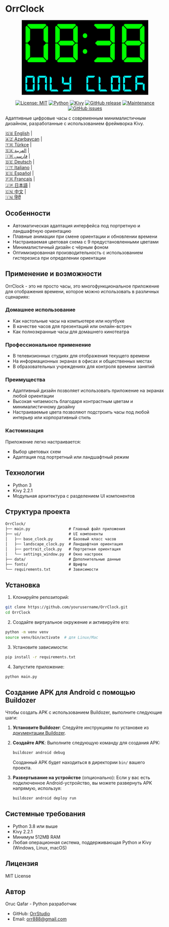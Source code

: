 # OrrClock

<div align="center">
  <img src="../images/logo.png" alt="OrrClock Logo" width="400"/>
</div>

<div align="center">
  
[![License: MIT](https://img.shields.io/badge/License-MIT-yellow.svg)](https://opensource.org/licenses/MIT)
[![Python](https://img.shields.io/badge/Python-3.8%2B-blue)](https://www.python.org/)
[![Kivy](https://img.shields.io/badge/Kivy-2.2.1-brightgreen)](https://kivy.org/)
[![GitHub release](https://img.shields.io/badge/Release-v1.0.0-blue)](https://github.com/OrrStudio/OrrClock/releases)
[![Maintenance](https://img.shields.io/badge/Maintained%3F-yes-green.svg)](https://github.com/OrrStudio/OrrClock/graphs/commit-activity)
[![GitHub issues](https://img.shields.io/github/issues/OrrStudio/OrrClock)](https://github.com/OrrStudio/OrrClock/issues)

</div>

Адаптивные цифровые часы с современным минималистичным дизайном, разработанные с использованием фреймворка Kivy.

[🇬🇧 English](../README.md) |  
[🇦🇿 Azərbaycan](README.az.md) |  
[🇹🇷 Türkçe](README.tr.md) |  
[🇸🇦 العربية](README.ar.md) |  
[🇮🇷 فارسی](README.fa.md) |  
[🇩🇪 Deutsch](README.de.md) |  
[🇮🇹 Italiano](README.it.md) |  
[🇪🇸 Español](README.es.md) |  
[🇫🇷 Français](README.fr.md) |  
[🇯🇵 日本語](README.ja.md) |  
[🇨🇳 中文](README.zh.md) |  
[🇮🇳 हिंदी](README.hi.md)

## Особенности

- Автоматическая адаптация интерфейса под портретную и ландшафтную ориентацию
- Плавные анимации при смене ориентации и обновлении времени
- Настраиваемая цветовая схема с 9 предустановленными цветами
- Минималистичный дизайн с чёрным фоном
- Оптимизированная производительность с использованием гистерезиса при определении ориентации

## Применение и возможности

OrrClock - это не просто часы, это многофункциональное приложение для отображения времени, которое можно использовать в различных сценариях:

### Домашнее использование
- Как настольные часы на компьютере или ноутбуке
- В качестве часов для презентаций или онлайн-встреч
- Как полноэкранные часы для домашнего кинотеатра

### Профессиональное применение
- В телевизионных студиях для отображения текущего времени
- На информационных экранах в офисах и общественных местах
- В образовательных учреждениях для контроля времени занятий

### Преимущества
- Адаптивный дизайн позволяет использовать приложение на экранах любой ориентации
- Высокая читаемость благодаря контрастным цветам и минималистичному дизайну
- Настраиваемые цвета позволяют подстроить часы под любой интерьер или корпоративный стиль

### Кастомизация
Приложение легко настраивается:
- Выбор цветовых схем
- Адаптация под портретный или ландшафтный режим

## Технологии

- Python 3
- Kivy 2.2.1
- Модульная архитектура с разделением UI компонентов

## Структура проекта

```
OrrClock/
├── main.py                 # Главный файл приложения
├── ui/                     # UI компоненты
│   ├── base_clock.py       # Базовый класс часов
│   ├── landscape_clock.py  # Ландшафтная ориентация
│   ├── portrait_clock.py   # Портретная ориентация
│   └── settings_window.py  # Окно настроек
├── data/                   # Дополнительные данные
├── fonts/                  # Шрифты
└── requirements.txt        # Зависимости
```

## Установка

1. Клонируйте репозиторий:
```bash
git clone https://github.com/yourusername/OrrClock.git
cd OrrClock
```

2. Создайте виртуальное окружение и активируйте его:
```bash
python -m venv venv
source venv/bin/activate  # для Linux/Mac
```

3. Установите зависимости:
```bash
pip install -r requirements.txt
```

4. Запустите приложение:
```bash
python main.py
```

## Создание APK для Android с помощью Buildozer

Чтобы создать APK с использованием Buildozer, выполните следующие шаги:

1. **Установите Buildozer**:
   Следуйте инструкциям по установке из [документации Buildozer](https://buildozer.readthedocs.io/en/latest/installation.html).

2. **Создайте APK**:
   Выполните следующую команду для создания APK:
   ```bash
   buildozer android debug
   ```
   Созданный APK будет находиться в директории `bin/` вашего проекта.

3. **Развертывание на устройстве** (опционально):
   Если у вас есть подключенное Android-устройство, вы можете развернуть APK напрямую, используя:
   ```bash
   buildozer android deploy run
   ```

## Системные требования

- Python 3.8 или выше
- Kivy 2.2.1
- Минимум 512MB RAM
- Любая операционная система, поддерживающая Python и Kivy (Windows, Linux, macOS)

## Лицензия

MIT License

## Автор

Oruc Qafar - Python разработчик
- GitHub: [OrrStudio](https://github.com/OrrStudio)
- Email: orr888@gmail.com
